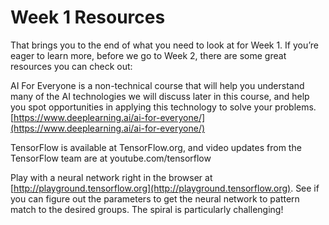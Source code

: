 # Week 1 Resources

That brings you to the end of what you need to look at for Week 1. If you’re eager to learn more, before we go to Week 2, there are some great resources you can check out:

AI For Everyone is a non-technical course that will help you understand many of the AI technologies we will discuss later in this course, and help you spot opportunities in applying this technology to solve your problems. [https://www.deeplearning.ai/ai-for-everyone/](https://www.deeplearning.ai/ai-for-everyone/)

TensorFlow is available at TensorFlow.org, and video updates from the TensorFlow team are at youtube.com/tensorflow

Play with a neural network right in the browser at [http://playground.tensorflow.org](http://playground.tensorflow.org). See if you can figure out the parameters to get the neural network to pattern match to the desired groups. The spiral is particularly challenging!
